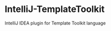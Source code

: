IntelliJ-TemplateToolkit
========================

IntelliJ IDEA plugin for Template Toolkit language
